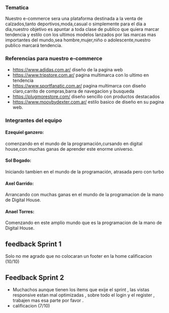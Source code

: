 ### Tematica

Nuestro e-commerce sera una plataforma destinada a la venta de calzados,tanto deportivos,moda,casual o simplemente para el dia a dia,nuestro objetivo es apuntar a toda clase de publico que quiera marcar tendencia y estilo con los ultimos modelos lanzados por las marcas mas importantes del mundo,sea hombre,mujer,niño o adolescente,nuestro publico marcará tendencia.


### Referencias para nuestro e-commerce

* https://www.adidas.com.ar/ diseño de la pagina web
* https://www.tripstore.com.ar/ pagina multimarca con lo ultimo en tendencia
* https://www.sportfanatic.com.ar/ pagina multimarca con diseño claro,carrito de compras,barra de navegacion y busqueda
* https://plugmorestore.com/ diseño sencillo con productos destacados
*  https://www.moovbydexter.com.ar/ estilo basico de diseño en su pagina web.


### Integrantes del equipo

#### Ezequiel ganzero:
comenzando en el mundo de la programación,cursando en digital house,con muchas ganas de aprender este enorme universo.

#### Sol Bogado: 
Iniciando tambien en el mundo de la programación, atrasada pero con turbo

#### Axel Garrido:
Arrancando con muchas ganas en el mundo de la programacion de la mano de Digital House.

#### Anael Torres:  
Comenzando en este amplio mundo que es la programacion de la mano de Digital House.


## feedback Sprint 1
Solo no me agrado que no colocaran un footer en la home calificacion (10/10)


## Feedback Sprint 2
- Muchachos aunque tienen los items que exije el sprint , las vistas responsive estan mal optimizadas , sobre todo el login y el register , trabajen mas esa parte por favor  .
- calificacion (7/10)
